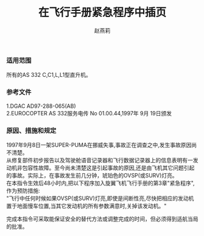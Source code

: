 ﻿---
amendno: 39-2060  
cadno: CAD1997-A332-08  
title: 在飞行手册紧急程序中插页  
publishdate: 1997-11-20  
effdate: 1997-11-21  
acmodels: ["AS 332 C","AS 332 C1","AS 332 L","AS 332 L1"]  
tags: []  
engs: []  
pns: []  
mfrs: ["EUROCOPTER"]  
admins: 中南管理局  
author: 赵燕莉  
---
  
### 适用范围  
所有的AS 332 C,C1,L,L1型直升机。  
  
<!--more-->  
### 参考文件  
  1.DGAC AD97-288-065(AB)  
  2.EUROCOPTER AS 332服务电传 No 01.00.44,1997年 9月 19日颁发  
  
### 原因、措施和规定  

  1997年9月8日一架SUPER-PUMA在挪威失事,事故正在调查之中,发生事故原因尚不清楚。  
  从修复部件初步报告以及驾驶舱语音记录器和飞行数据记录器上的信息表明有一发动机非包容性故障。至今尚未清楚这是引起事故的原因,还是由飞机其它问题引起的事故。实际上，在事故发生前几分钟，琥珀色的OVSP(或SURV)灯亮。  
  在本指令生效后48小时内,把以下程序加入旋翼飞机飞行手册的第3章"紧急程序",作为预防措施:  
  "飞行中任何时候如果OVSP(或SURV)灯亮,即使是间断性亮,尽快把相应的发动机置于地面慢车位置,当其它发动机的所有参数满意时,关掉该发动机。"  
  
  完成本指令可采取能保证安全的替代方法或调整完成的时间，但必须得到适航当局的批准。  
